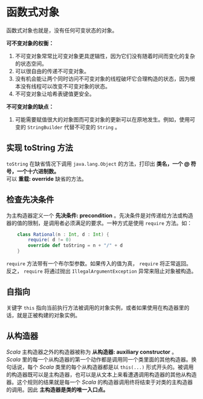 # 函数式对象 #
  
函数式对象也就是，没有任何可变状态的对象。  
  
**可不变对象的权衡：**  
1. 不可变对象常常比可变对象更具逻辑性，因为它们没有随着时间而变化的复杂的状态空间。  
2. 可以很自由的传递不可变对象。  
3. 没有机会能让两个同时访问不可变对象的线程破坏它合理构造的状态，因为根本没有线程可以改变不可变对象的状态。   
4. 不可变对象让哈希表键值更安全。  

**不可变对象的缺点：**  
1. 可能需要赋值很大的对象图而可变对象的更新可以在原地发生。例如，使用可变的 `StringBuilder` 代替不可变的 `String` 。  

## 实现 toString 方法 ##
  
`toString` 在缺省情况下调用 `java.lang.Object` 的方法，打印出 **类名，一个 @ 符号，一个十六进制数。**  
可以 **重载: override** 缺省的方法。  
  
## 检查先决条件 ##
  
为主构造器定义一个 **先决条件: precondition** 。先决条件是对传递给方法或构造器的值的限制，是调用者必须满足的要求。一种方式是使用 `require` 方法。如：  
```Scala  
	class Rational(n : Int, d : Int) {
		require( d != 0)
		override def toString = n + "/" + d
	}
```  
  
`require` 方法带有一个布尔型参数。如果传入的值为真， `require` 将正常返回。反之， `require` 将通过抛出 `IllegalArgumentException` 异常来阻止对象被构造。  
  
## 自指向 ##
  
关键字 `this` 指向当前执行方法被调用的对象实例，或者如果使用在构造器里的话，就是正被构建的对象实例。  
  
## 从构造器 ##
  
*Scala* 主构造器之外的构造器被称为 **从构造器: auxiliary constructor** 。  
*Scala* 里的每一个从构造器的第一个动作都是调用同一个类里面的其他构造器。换句话说，每个 *Scala* 类里的每个从构造器都是以 `this(...)` 形式开头的。被调用的构造器既可以是主构造器，也可以是从文本上来看遭遇调用构造器的其他从构造器。这个规则的结果就是每一个 *Scala* 的构造器调用终将结束于对类的主构造器的调用。因此 **主构造器是类的唯一入口点。**  
